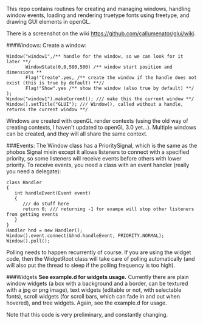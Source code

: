 This repo contains routines for creating and managing windows, handling window events,
loading and rendering truetype fonts using freetype, and drawing GUI elements in openGL.

There is a screenshot on the wiki https://github.com/callumenator/glui/wiki.

###Windows:
Create a window:
```
Window("window1",/** handle for the window, so we can look for it later **/       
       WindowState(0,0,500,500) /** window start position and dimensions **
       Flag!"Create".yes, /** create the window if the handle does not exist (this is true by default) **//
       Flag!"Show".yes /** show the window (also true by default) **/ );
Window("window1").makeCurrent(); /// make this the current window **/
Window().setTitle("GLUI"); /// Window(), called without a handle, returns the current window **/
```
Windows are created with openGL render contexts (using the old way of creating contexts, I
haven't updated to openGL 3.0 yet...). Multiple windows can be created, and they will all
share the same context.

###Events:
The Window class has a PrioritySignal, which is the same as the phobos Signal mixin except it
allows listeners to connect with a specified priority, so some listeners will receive events 
before others with lower priority. To receive events, you need a class with an event handler
(really you need a delegate):
```
class Handler
{  
   int handleEvent(Event event)
   {
      /// do stuff here
      return 0; /// returning -1 for exampe will stop other listeners from getting events
   }
}
Handler hnd = new Handler();
Window().event.connect(&hnd.handleEvent, PRIORITY.NORMAL);
Window().poll(); 
```
Polling needs to happen recurrently of course. If you are using the widget code, then the 
WidgetRoot class will take care of polling automatically (and will also put the thread to 
sleep if the polling frequency is too high).

###Widgets
__See example.d for widgets usage.__
Currently there are plain window widgets (a box with a background and a border, can be 
textured with a jpg or png image), text widgets (editable or not, with selectable fonts),
scroll widgets (for scroll bars, which can fade in and out when hovered), and tree widgets.
Again, see the example.d for usage.

Note that this code is very preliminary, and constantly changing.
